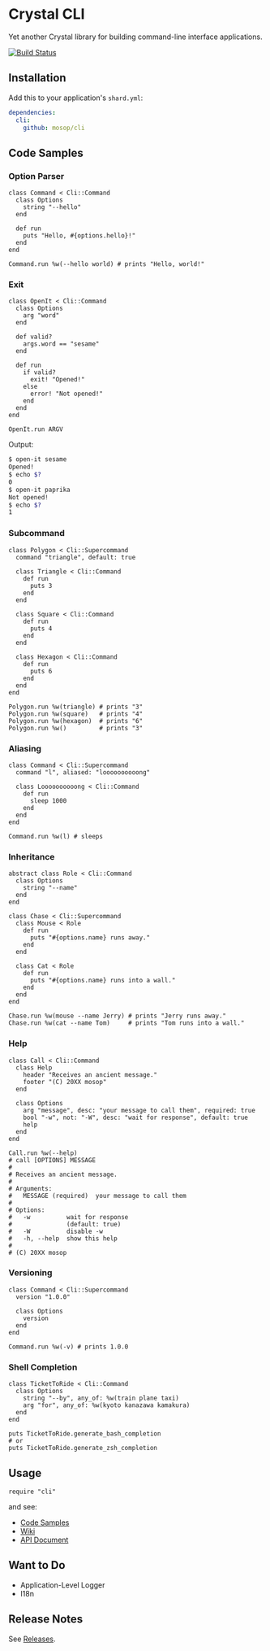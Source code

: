 # Crystal CLI

Yet another Crystal library for building command-line interface applications.

[![Build Status](https://travis-ci.org/mosop/cli.svg?branch=master)](https://travis-ci.org/mosop/cli)

## Installation

Add this to your application's `shard.yml`:

```yaml
dependencies:
  cli:
    github: mosop/cli
```

<a name="code_samples"></a>

## Code Samples

### Option Parser

```crystal
class Command < Cli::Command
  class Options
    string "--hello"
  end

  def run
    puts "Hello, #{options.hello}!"
  end
end

Command.run %w(--hello world) # prints "Hello, world!"
```

### Exit

```crystal
class OpenIt < Cli::Command
  class Options
    arg "word"
  end

  def valid?
    args.word == "sesame"
  end

  def run
    if valid?
      exit! "Opened!"
    else
      error! "Not opened!"
    end
  end
end

OpenIt.run ARGV
```

Output:

```sh
$ open-it sesame
Opened!
$ echo $?
0
$ open-it paprika
Not opened!
$ echo $?
1
```

### Subcommand

```crystal
class Polygon < Cli::Supercommand
  command "triangle", default: true

  class Triangle < Cli::Command
    def run
      puts 3
    end
  end

  class Square < Cli::Command
    def run
      puts 4
    end
  end

  class Hexagon < Cli::Command
    def run
      puts 6
    end
  end
end

Polygon.run %w(triangle) # prints "3"
Polygon.run %w(square)   # prints "4"
Polygon.run %w(hexagon)  # prints "6"
Polygon.run %w()         # prints "3"
```

### Aliasing

```crystal
class Command < Cli::Supercommand
  command "l", aliased: "loooooooooong"

  class Loooooooooong < Cli::Command
    def run
      sleep 1000
    end
  end
end

Command.run %w(l) # sleeps
```

### Inheritance

```crystal
abstract class Role < Cli::Command
  class Options
    string "--name"
  end
end

class Chase < Cli::Supercommand
  class Mouse < Role
    def run
      puts "#{options.name} runs away."
    end
  end

  class Cat < Role
    def run
      puts "#{options.name} runs into a wall."
    end
  end
end

Chase.run %w(mouse --name Jerry) # prints "Jerry runs away."
Chase.run %w(cat --name Tom)     # prints "Tom runs into a wall."
```

### Help

```crystal
class Call < Cli::Command
  class Help
    header "Receives an ancient message."
    footer "(C) 20XX mosop"
  end

  class Options
    arg "message", desc: "your message to call them", required: true
    bool "-w", not: "-W", desc: "wait for response", default: true
    help
  end
end

Call.run %w(--help)
# call [OPTIONS] MESSAGE
#
# Receives an ancient message.
#
# Arguments:
#   MESSAGE (required)  your message to call them
#
# Options:
#   -w          wait for response
#               (default: true)
#   -W          disable -w
#   -h, --help  show this help
#
# (C) 20XX mosop
```

### Versioning

```crystal
class Command < Cli::Supercommand
  version "1.0.0"

  class Options
    version
  end
end

Command.run %w(-v) # prints 1.0.0
```

### Shell Completion

```crystal
class TicketToRide < Cli::Command
  class Options
    string "--by", any_of: %w(train plane taxi)
    arg "for", any_of: %w(kyoto kanazawa kamakura)
  end
end

puts TicketToRide.generate_bash_completion
# or
puts TicketToRide.generate_zsh_completion
```

## Usage

```crystal
require "cli"
```

and see:

* [Code Samples](#code_samples)
* [Wiki](https://github.com/mosop/cli/wiki)
* [API Document](http://mosop.me/cli/Cli.html)

## Want to Do

- Application-Level Logger
- I18n

## Release Notes

See [Releases](https://github.com/mosop/cli/releases).

